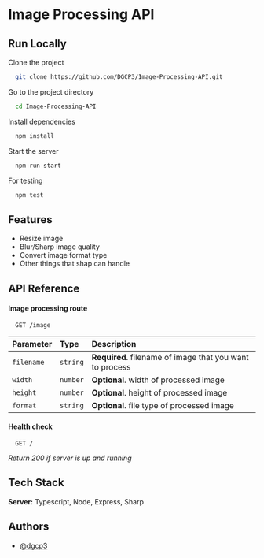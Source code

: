 
# Image Processing API



## Run Locally

Clone the project

```bash
  git clone https://github.com/DGCP3/Image-Processing-API.git
```

Go to the project directory

```bash
  cd Image-Processing-API
```

Install dependencies

```bash
  npm install
```

Start the server

```bash
  npm run start
```
For testing

```bash
  npm test
```


## Features

- Resize image
- Blur/Sharp image quality
- Convert image format type
- Other things that shap can handle

## API Reference


#### Image processing route

```http
  GET /image
```

| Parameter | Type     | Description                |
| :-------- | :------- | :------------------------- |
| `filename` | `string` | **Required**. filename of image that you want to process |
| `width`    | `number` | **Optional**. width of processed image |
| `height`   | `number` | **Optional**. height of processed image|
| `format`   | `string` | **Optional**. file type of processed image|

#### Health check

```http
  GET /
```
*Return 200 if server is up and running*


## Tech Stack

**Server:** Typescript, Node, Express, Sharp


## Authors

- [@dgcp3](https://www.github.com/dgcp3)


